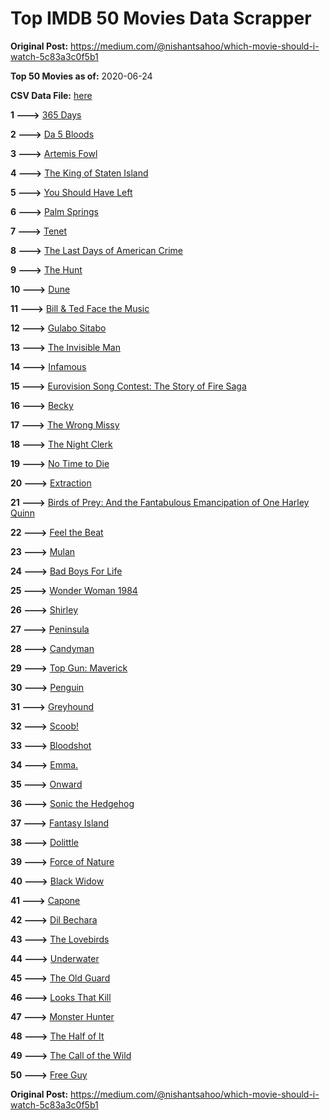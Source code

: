 # Top IMDB 50 Movies Data Scrapper

**Original Post:** https://medium.com/@nishantsahoo/which-movie-should-i-watch-5c83a3c0f5b1

**Top 50 Movies as of:** 2020-06-24

**CSV Data File:** [here](/Data/data.csv)

**1 --->** [365 Days](https://www.imdb.com/title/tt10886166/?ref_=adv_li_tt)

**2 --->** [Da 5 Bloods](https://www.imdb.com/title/tt9777644/?ref_=adv_li_tt)

**3 --->** [Artemis Fowl](https://www.imdb.com/title/tt3089630/?ref_=adv_li_tt)

**4 --->** [The King of Staten Island](https://www.imdb.com/title/tt9686708/?ref_=adv_li_tt)

**5 --->** [You Should Have Left](https://www.imdb.com/title/tt8201852/?ref_=adv_li_tt)

**6 --->** [Palm Springs](https://www.imdb.com/title/tt9484998/?ref_=adv_li_tt)

**7 --->** [Tenet](https://www.imdb.com/title/tt6723592/?ref_=adv_li_tt)

**8 --->** [The Last Days of American Crime](https://www.imdb.com/title/tt1552211/?ref_=adv_li_tt)

**9 --->** [The Hunt](https://www.imdb.com/title/tt8244784/?ref_=adv_li_tt)

**10 --->** [Dune](https://www.imdb.com/title/tt1160419/?ref_=adv_li_tt)

**11 --->** [Bill & Ted Face the Music](https://www.imdb.com/title/tt1086064/?ref_=adv_li_tt)

**12 --->** [Gulabo Sitabo](https://www.imdb.com/title/tt10333912/?ref_=adv_li_tt)

**13 --->** [The Invisible Man](https://www.imdb.com/title/tt1051906/?ref_=adv_li_tt)

**14 --->** [Infamous](https://www.imdb.com/title/tt7703924/?ref_=adv_li_tt)

**15 --->** [Eurovision Song Contest: The Story of Fire Saga](https://www.imdb.com/title/tt8580274/?ref_=adv_li_tt)

**16 --->** [Becky](https://www.imdb.com/title/tt10314450/?ref_=adv_li_tt)

**17 --->** [The Wrong Missy](https://www.imdb.com/title/tt9619798/?ref_=adv_li_tt)

**18 --->** [The Night Clerk](https://www.imdb.com/title/tt7979142/?ref_=adv_li_tt)

**19 --->** [No Time to Die](https://www.imdb.com/title/tt2382320/?ref_=adv_li_tt)

**20 --->** [Extraction](https://www.imdb.com/title/tt8936646/?ref_=adv_li_tt)

**21 --->** [Birds of Prey: And the Fantabulous Emancipation of One Harley Quinn](https://www.imdb.com/title/tt7713068/?ref_=adv_li_tt)

**22 --->** [Feel the Beat](https://www.imdb.com/title/tt10714856/?ref_=adv_li_tt)

**23 --->** [Mulan](https://www.imdb.com/title/tt4566758/?ref_=adv_li_tt)

**24 --->** [Bad Boys For Life](https://www.imdb.com/title/tt1502397/?ref_=adv_li_tt)

**25 --->** [Wonder Woman 1984](https://www.imdb.com/title/tt7126948/?ref_=adv_li_tt)

**26 --->** [Shirley](https://www.imdb.com/title/tt8430598/?ref_=adv_li_tt)

**27 --->** [Peninsula](https://www.imdb.com/title/tt8850222/?ref_=adv_li_tt)

**28 --->** [Candyman](https://www.imdb.com/title/tt9347730/?ref_=adv_li_tt)

**29 --->** [Top Gun: Maverick](https://www.imdb.com/title/tt1745960/?ref_=adv_li_tt)

**30 --->** [Penguin](https://www.imdb.com/title/tt11323316/?ref_=adv_li_tt)

**31 --->** [Greyhound](https://www.imdb.com/title/tt6048922/?ref_=adv_li_tt)

**32 --->** [Scoob!](https://www.imdb.com/title/tt3152592/?ref_=adv_li_tt)

**33 --->** [Bloodshot](https://www.imdb.com/title/tt1634106/?ref_=adv_li_tt)

**34 --->** [Emma.](https://www.imdb.com/title/tt9214832/?ref_=adv_li_tt)

**35 --->** [Onward](https://www.imdb.com/title/tt7146812/?ref_=adv_li_tt)

**36 --->** [Sonic the Hedgehog](https://www.imdb.com/title/tt3794354/?ref_=adv_li_tt)

**37 --->** [Fantasy Island](https://www.imdb.com/title/tt0983946/?ref_=adv_li_tt)

**38 --->** [Dolittle](https://www.imdb.com/title/tt6673612/?ref_=adv_li_tt)

**39 --->** [Force of Nature](https://www.imdb.com/title/tt10308928/?ref_=adv_li_tt)

**40 --->** [Black Widow](https://www.imdb.com/title/tt3480822/?ref_=adv_li_tt)

**41 --->** [Capone](https://www.imdb.com/title/tt6199572/?ref_=adv_li_tt)

**42 --->** [Dil Bechara](https://www.imdb.com/title/tt8110330/?ref_=adv_li_tt)

**43 --->** [The Lovebirds](https://www.imdb.com/title/tt8851668/?ref_=adv_li_tt)

**44 --->** [Underwater](https://www.imdb.com/title/tt5774060/?ref_=adv_li_tt)

**45 --->** [The Old Guard](https://www.imdb.com/title/tt7556122/?ref_=adv_li_tt)

**46 --->** [Looks That Kill](https://www.imdb.com/title/tt8179470/?ref_=adv_li_tt)

**47 --->** [Monster Hunter](https://www.imdb.com/title/tt6475714/?ref_=adv_li_tt)

**48 --->** [The Half of It](https://www.imdb.com/title/tt9683478/?ref_=adv_li_tt)

**49 --->** [The Call of the Wild](https://www.imdb.com/title/tt7504726/?ref_=adv_li_tt)

**50 --->** [Free Guy](https://www.imdb.com/title/tt6264654/?ref_=adv_li_tt)

**Original Post:** https://medium.com/@nishantsahoo/which-movie-should-i-watch-5c83a3c0f5b1
